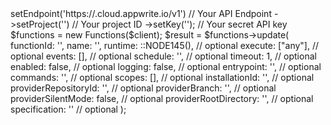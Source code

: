 <?php

use Appwrite\Client;
use Appwrite\Services\Functions;

$client = (new Client())
    ->setEndpoint('https://<REGION>.cloud.appwrite.io/v1') // Your API Endpoint
    ->setProject('<YOUR_PROJECT_ID>') // Your project ID
    ->setKey('<YOUR_API_KEY>'); // Your secret API key

$functions = new Functions($client);

$result = $functions->update(
    functionId: '<FUNCTION_ID>',
    name: '<NAME>',
    runtime: ::NODE145(), // optional
    execute: ["any"], // optional
    events: [], // optional
    schedule: '', // optional
    timeout: 1, // optional
    enabled: false, // optional
    logging: false, // optional
    entrypoint: '<ENTRYPOINT>', // optional
    commands: '<COMMANDS>', // optional
    scopes: [], // optional
    installationId: '<INSTALLATION_ID>', // optional
    providerRepositoryId: '<PROVIDER_REPOSITORY_ID>', // optional
    providerBranch: '<PROVIDER_BRANCH>', // optional
    providerSilentMode: false, // optional
    providerRootDirectory: '<PROVIDER_ROOT_DIRECTORY>', // optional
    specification: '' // optional
);